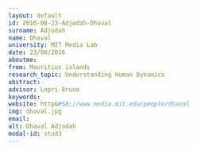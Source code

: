 ```yaml
---
layout: default 
id: 2016-08-23-Adjodah-Dhaval
surname: Adjodah
name: Dhaval
university: MIT Media Lab
date: 23/08/2016
aboutme: 
from: Mauritius islands
research_topic: Understanding Human Dynamics
abstract: 
advisor: Lepri Bruno
keywords: 
website: http&#58;//www.media.mit.edu/people/dhaval
img: dhaval.jpg
email: 
alt: Dhaval Adjodah
modal-id: stud3
---
```

